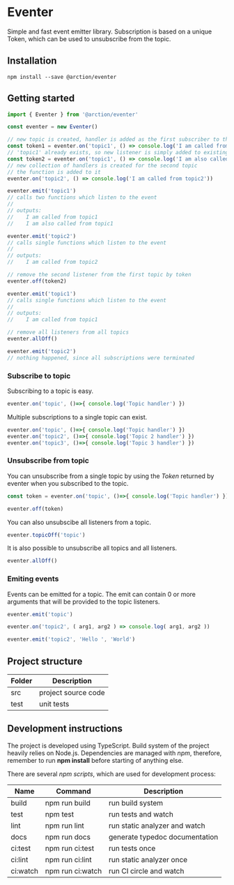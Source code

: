 # Eventer

Simple and fast event emitter library. Subscription is based on a unique Token, which can be used to unsubscribe from the topic.

## Installation

`npm install --save @arction/eventer`

## Getting started

```ts
import { Eventer } from '@arction/eventer'

const eventer = new Eventer()

// new topic is created, handler is added as the first subscriber to the topic
const token1 = eventer.on('topic1', () => console.log('I am called from topic1'))
// 'topic1' already exists, so new listener is simply added to existing collection of handlers
const token2 = eventer.on('topic1', () => console.log('I am also called from topic1'))
// new collection of handlers is created for the second topic
// the function is added to it
eventer.on('topic2', () => console.log('I am called from topic2'))

eventer.emit('topic1')
// calls two functions which listen to the event
//
// outputs:
//    I am called from topic1
//    I am also called from topic1

eventer.emit('topic2')
// calls single functions which listen to the event
//
// outputs:
//    I am called from topic2

// remove the second listener from the first topic by token 
eventer.off(token2)

eventer.emit('topic1')
// calls single functions which listen to the event
//
// outputs:
//    I am called from topic1

// remove all listeners from all topics
eventer.allOff()

eventer.emit('topic2')
// nothing happened, since all subscriptions were terminated
```

### Subscribe to topic

Subscribing to a topic is easy.

```ts
eventer.on('topic', ()=>{ console.log('Topic handler') })
```

Multiple subscriptions to a single topic can exist.

```ts
eventer.on('topic', ()=>{ console.log('Topic handler') })
eventer.on('topic2', ()=>{ console.log('Topic 2 handler') })
eventer.on('topic3', ()=>{ console.log('Topic 3 handler') })
```

### Unsubscribe from topic

You can unsubscribe from a single topic by using the *Token* returned by eventer when you subscribed to the topic.

```ts
const token = eventer.on('topic', ()=>{ console.log('Topic handler') })

eventer.off(token)
```

You can also unsubscibe all listeners from a topic.

```ts
eventer.topicOff('topic')
```

It is also possible to unsubscribe all topics and all listeners.

```ts
eventer.allOff()
```

### Emiting events

Events can be emitted for a topic. The emit can contain 0 or more arguments that will be provided to the topic listeners.

```ts
eventer.emit('topic')

eventer.on('topic2', ( arg1, arg2 ) => console.log( arg1, arg2 ))

eventer.emit('topic2', 'Hello ', 'World')
```

## Project structure

| Folder | Description |
|--------|-------------|
| src    | project source code |
| test   | unit tests  |

## Development instructions

The project is developed using TypeScript. Build system of the project heavily relies on Node.js. Dependencies are managed with *npm*, therefore, remember to run **npm install** before starting of anything else. 

There are several *npm scripts*, which are used for development process:

| Name     | Command          | Description              |
| ---------|------------------|--------------------------|
| build    | npm run build    | run build system
| test     | npm test         | run tests and watch      |
| lint     | npm run lint     | run static analyzer and watch
| docs     | npm run docs     | generate typedoc documentation
| ci:test  | npm run ci:test  | run tests once
| ci:lint  | npm run ci:lint  | run static analyzer once
| ci:watch | npm run ci:watch | run CI circle and watch

